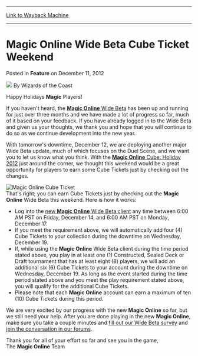 
---
[Link to Wayback Machine](https://web.archive.org/web/20211023235232/https://magic.wizards.com/en/articles/archive/feature/magic-online-wide-beta-cube-ticket-weekend-2012-12-11)

[_metadata_:wayback_url]:- "https://magic.wizards.com/en/articles/archive/feature/magic-online-wide-beta-cube-ticket-weekend-2012-12-11"
[_metadata_:wayback_raw_url]:- "https://web.archive.org/web/20211023235232id_/https://magic.wizards.com/en/articles/archive/feature/magic-online-wide-beta-cube-ticket-weekend-2012-12-11"
[_metadata_:wayback_capture_timestamp]:- "2021-10-23 23:52:32+00:00"
[_metadata_:publish_date]:- "2012-12-11"
[_metadata_:description]:- "Happy Holidays Magic Players! If you haven't heard, the Magic Online Wide Beta has been up and running for just over three months and we have made a lot of progress so far, much of it based on your feedback. If you have already logged in to the Wide Beta and given us your thoughts, we thank you and hope that you will continue to do so as we continue development into the new"
[_metadata_:generator]:- "Drupal 7 (http://drupal.org)"
---


Magic Online Wide Beta Cube Ticket Weekend
==========================================



 Posted in **Feature**
 on December 11, 2012 






![](https://media.magic.wizards.com/styles/auth_small/public/images/person/wizards_author.jpg)
By Wizards of the Coast











Happy Holidays **Magic** Players! 


If you haven't heard, the [**Magic Online** Wide Beta](/en/articles/archive/wide-beta-new-magic-online-client-has-started-2012-09-04) has been up and running for just over three months and we have made a lot of progress so far, much of it based on your feedback. If you have already logged in to the Wide Beta and given us your thoughts, we thank you and hope that you will continue to do so as we continue development into the new year. 


With tomorrow's downtime, December 12, we are deploying another major Wide Beta update, much of which focuses on the Duel Scene, and we want you to let us know what you think. With the [**Magic Online** Cube: Holiday 2012](/en/articles/archive/magic-online-cube-holiday-2012-2012-11-27) just around the corner, we thought this weekend would be a great opportunity for players to earn some Cube Tickets just by checking out the changes. 


![Magic Online Cube Ticket](https://media.magic.wizards.com/image_legacy_migration/mtg/images/digital/magiconline/cube-ticket.jpg)  
That's right; you can earn Cube Tickets just by checking out the **Magic Online** Wide Beta this weekend. Here is how it works: 


* Log into the [new **Magic Online** Wide Beta client](/en/articles/archive/2011-10-17) any time between 6:00 AM PST on Friday, December 14, and 6:00 AM PST on Monday, December 17.
* If you meet the requirement above, we will automatically add four (4) Cube Tickets to your collection during the downtime on Wednesday, December 19.
* If, while using the **Magic Online** Wide Beta client during the time period stated above, you play in at least one (1) Constructed, Sealed Deck or Draft tournament that has at least eight (8) players, we will add an additional six (6) Cube Tickets to your account during the downtime on Wednesday, December 19. As long as the event started during the time period stated above and you meet the play requirement stated above, you will qualify for the additional Cube Tickets.
* Please note that each **Magic Online** account can earn a maximum of ten (10) Cube Tickets during this period.

We are very excited by our progress with the new **Magic Online** so far, but we still need your help. After you are done playing in the new **Magic Online**, make sure you take a couple minutes and [fill out our Wide Beta survey](http://www.surveygizmo.com/s3/1112822/MTGO-Wide-Beta-Survey-2-December-11-2012) and [join the conversation in our forums](http://community.wizards.com/go/forum/view/75846/135046/Magic_Online_General).


Thank you for all of your effort so far and see you in the game,   
 The **Magic Online** Team







